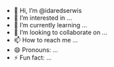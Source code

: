 - 👋 Hi, I’m @idaredserwis
- 👀 I’m interested in ...
- 🌱 I’m currently learning ...
- 💞️ I’m looking to collaborate on ...
- 📫 How to reach me ...
- 😄 Pronouns: ...
- ⚡ Fun fact: ...

<!---
idaredserwis/idaredserwis https://idared-serwis.pl is a ✨ special ✨ repository because its `README.md` (this file) appears on your GitHub profile.
You can click the Preview link to take a look at your changes.
--->
